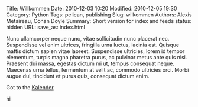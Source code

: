 Title: Willkommen
Date: 2010-12-03 10:20
Modified: 2010-12-05 19:30
Category: Python
Tags: pelican, publishing
Slug: wilkommen
Authors: Alexis Metaireau, Conan Doyle
Summary: Short version for index and feeds
status: hidden
URL:
save_as: index.html

Nunc ullamcorper neque nunc, vitae sollicitudin nunc placerat nec. Suspendisse vel enim ultrices, fringilla urna luctus, lacinia est. Quisque mattis dictum sapien vitae laoreet. Suspendisse ultricies, lorem id tempor elementum, turpis magna pharetra purus, ac pulvinar metus ante quis nisi. Praesent dui massa, egestas dictum mi ut, tempus consequat neque. Maecenas urna tellus, fermentum at velit ac, commodo ultricies orci. Morbi augue dui, tincidunt et purus quis, consequat dictum enim.

Got to the [Kalender]({filename}Kalender.md)



hi
